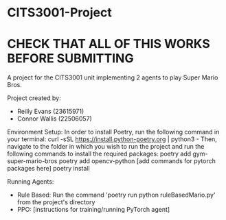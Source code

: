 # CITS3001-Project
# CHECK THAT ALL OF THIS WORKS BEFORE SUBMITTING
A project for the CITS3001 unit implementing 2 agents to play Super Mario Bros.

Project created by:
* Reilly Evans (23615971)
* Connor Wallis (22506057)

Environment Setup:
In order to install Poetry, run the following command in your terminal:
curl -sSL https://install.python-poetry.org | python3 -
Then, navigate to the folder in which you wish to run the project and run the following commands to install the required packages:
poetry add gym-super-mario-bros
poetry add opencv-python
[add commands for pytorch packages here]
poetry install

Running Agents:
* Rule Based: Run the command 'poetry run python ruleBasedMario.py' from the project's directory
* PPO: [instructions for training/running PyTorch agent]

